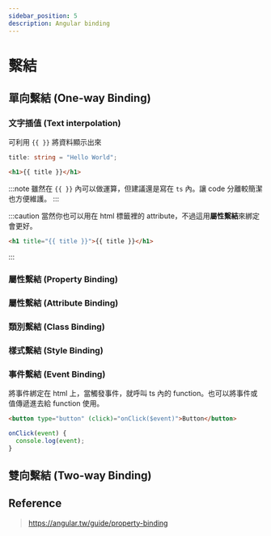 ```yaml
---
sidebar_position: 5
description: Angular binding
---
```


# 繫結

## 單向繫結 (One-way Binding)

### 文字插值 (Text interpolation)

可利用 `{{ }}` 將資料顯示出來

```typescript
title: string = "Hello World";
```

```html
<h1>{{ title }}</h1>
```

:::note
雖然在 `{{ }}` 內可以做運算，但建議還是寫在 `ts` 內。讓 code 分離較簡潔也方便維護。
:::

:::caution
當然你也可以用在 html 標籤裡的 attribute，不過這用**屬性繫結**來綁定會更好。

```html
<h1 title="{{ title }}">{{ title }}</h1>
```

:::

### 屬性繫結 (Property Binding)

### 屬性繫結 (Attribute Binding)

### 類別繫結 (Class Binding)

### 樣式繫結 (Style Binding)

### 事件繫結 (Event Binding)

將事件綁定在 html 上，當觸發事件，就呼叫 ts 內的 function。也可以將事件或值傳遞進去給 function 使用。

```html
<button type="button" (click)="onClick($event)">Button</button>
```

```typescript
onClick(event) {
  console.log(event);
}
```

## 雙向繫結 (Two-way Binding)

## Reference

> https://angular.tw/guide/property-binding
